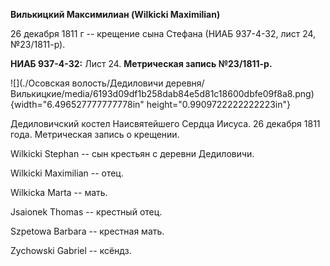 **Вилькицкий Максимилиан (Wilkicki Maximilian)**

26 декабря 1811 г -- крещение сына Стефана (НИАБ 937-4-32, лист 24,
№23/1811-р).

**НИАБ 937-4-32:** Лист 24. **Метрическая запись №23/1811-р.**

![](./Осовская волость/Дедиловичи деревня/Вилькицкие/media/6193d09df1b258dab84e5d81c18600dbfe09f8a8.png){width="6.496527777777778in"
height="0.9909722222222223in"}

Дедиловичский костел Наисвятейшего Сердца Иисуса. 26 декабря 1811 года.
Метрическая запись о крещении.

Wilkicki Stephan -- сын крестьян с деревни Дедиловичи.

Wilkicki Maximilian -- отец.

Wilkicka Marta -- мать.

Jsaionek Thomas -- крестный отец.

Szpetowa Barbara -- крестная мать.

Zychowski Gabriel -- ксёндз.
